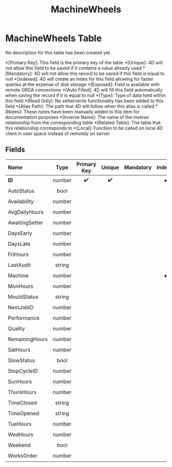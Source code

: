 ﻿---
layout: default
title: MachineWheels
parent: Tables
---
# MachineWheels Table
No description for this table has been created yet.

*[Primary Key]: This field is the primary key of the table
*[Unique]: 4D will not allow this field to be saved if it contains a value already used
*[Mandatory]: 4D will not allow this record to be saved if this field is equal to null
*[Indexed]: 4D will create an index for this field allowing for faster queries at the expense of disk storage
*[Exposed]: Field is available with remote ORDA connections
*[Auto Filled]: 4D will fill this field automatically when saving the record if it is equal to null
*[Type]: Type of data held within this field
*[Read Only]: No setter/write functionality has been added to this field
*[Alias Path]: The path that 4D will follow when this alias is called
*[Notes]: These notes have been manually added to this item for documentation purposes
*[Inverse Name]: The name of the inverse relationship from the corresponding table
*[Related Table]: The table that this relationship corresponds to
*[Local]: Function to be called on local 4D client in user space instead of remotely on server
## Fields

|Name|Type|Primary Key|Unique|Mandatory|Indexed|Exposed|Auto Filled|Notes|
|:---|:---:|:---:|:---:|:---:|:---:|:---:|:---:|:---:|
|**ID**|number|✔️|✔️||✔️|✔️|✔️||
|AutoStatus|bool|||||✔️|||
|Availability|number|||||✔️|||
|AvgDailyHours|number|||||✔️|||
|AwaitingSetter|number|||||✔️|||
|DaysEarly|number|||||✔️|||
|DaysLate|number|||||✔️|||
|FriHours|number|||||✔️|||
|LastAudit|string|||||✔️|||
|Machine|number||||✔️|✔️|||
|MonHours|number|||||✔️|||
|MouldStatus|string|||||✔️|||
|NextJobID|number|||||✔️|||
|Performance|number|||||✔️|||
|Quality|number|||||✔️|||
|RemainingHours|number|||||✔️|||
|SatHours|number|||||✔️|||
|SlowStatus|bool|||||✔️|||
|StopCycleID|number|||||✔️|||
|SunHours|number|||||✔️|||
|ThursHours|number|||||✔️|||
|TimeClosed|string|||||✔️|||
|TimeOpened|string|||||✔️|||
|TueHours|number|||||✔️|||
|WedHours|number|||||✔️|||
|Weekend|bool|||||✔️|||
|WorksOrder|number|||||✔️|||
